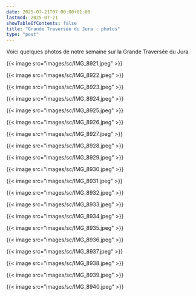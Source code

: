 ```yaml
---
date: 2025-07-21T07:00:00+01:00
lastmod: 2025-07-21
showTableOfContents: false
title: "Grande Traversée du Jura : photos"
type: "post"
--- 
```


Voici quelques photos de notre semaine 
sur la Grande Traversée du Jura. 



{{< image src="images/sc/IMG_8921.jpeg" >}}

{{< image src="images/sc/IMG_8922.jpeg" >}}

{{< image src="images/sc/IMG_8923.jpeg" >}}

{{< image src="images/sc/IMG_8924.jpeg" >}}

{{< image src="images/sc/IMG_8925.jpeg" >}}

{{< image src="images/sc/IMG_8926.jpeg" >}}

{{< image src="images/sc/IMG_8927.jpeg" >}}

{{< image src="images/sc/IMG_8928.jpeg" >}}

{{< image src="images/sc/IMG_8929.jpeg" >}}

{{< image src="images/sc/IMG_8930.jpeg" >}}

{{< image src="images/sc/IMG_8931.jpeg" >}}

{{< image src="images/sc/IMG_8932.jpeg" >}}

{{< image src="images/sc/IMG_8933.jpeg" >}}

{{< image src="images/sc/IMG_8934.jpeg" >}}

{{< image src="images/sc/IMG_8935.jpeg" >}}

{{< image src="images/sc/IMG_8936.jpeg" >}}

{{< image src="images/sc/IMG_8937.jpeg" >}}

{{< image src="images/sc/IMG_8938.jpeg" >}}

{{< image src="images/sc/IMG_8939.jpeg" >}}

{{< image src="images/sc/IMG_8940.jpeg" >}}

